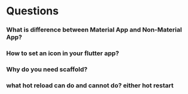 
# Questions

### What is difference between Material App and Non-Material App?

### How to set an icon in your flutter app?


### Why do you need scaffold?


### what hot reload can do and cannot do? either hot restart